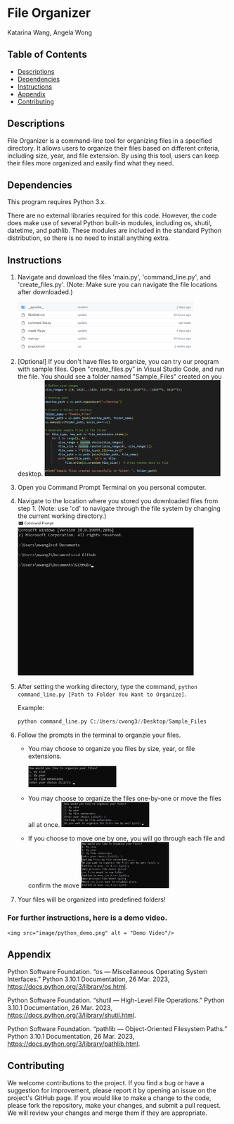 # File Organizer
Katarina Wang, Angela Wong

## Table of Contents
- [Descriptions](#descriptions)
- [Dependencies](#dependencies)
- [Instructions](#instructions)
- [Appendix](#appendix)
- [Contributing](#contributing)
 
## Descriptions
File Organizer is a command-line tool for organizing files in a specified directory. It allows users to organize their files based on different criteria, including size, year, and file extension. By using this tool, users can keep their files more organized and easily find what they need.

## Dependencies
This program requires Python 3.x.

There are no external libraries required for this code. However, the code does make use of several Python built-in modules, including os, shutil, datetime, and pathlib. These modules are included in the standard Python distribution, so there is no need to install anything extra.

## Instructions
1. Navigate and download the files 'main.py', 'command_line.py', and 'create_files.py'.
(Note: Make sure you can navigate the file locations after downloaded.)
    
    <img src="image\Step1.png" width="400"/>

2. [Optional] If you don't have files to organize, you can try our program with sample files. Open "create_files.py" in Visual Studio Code, and run the file. You should see a folder named "Sample_Files" created on you desktop. 
    <img src="image\Optional_Step2.png" width="400"/>

3. Open you Command Prompt Terminal on you personal computer.

4. Navigate to the location where you stored you downloaded files from step 1. 
(Note: use 'cd' to navigate through the file system by changing the current working directory.)
    <img src="image\step4.png" width="400"/>

5. After setting the working directory, type the command, `python command_line.py [Path to Folder You Want to Organize]`.
    
    Example: 
    ```Python
    python command_line.py C:/Users/cwong3//Desktop/Sample_Files
    ```

6. Follow the prompts in the terminal to organzie your files.
    - You may choose to organize you files by size, year, or file extensions.
        
        <img src="image\how_to_organize_step.png" width="200"/>

    - You may choose to organize the files one-by-one or move the files all at once. 
        <img src="image\one_by_one.png" width="200"/>

    - If you choose to move one by one, you will go through each file and confirm the move
        <img src="image\undoandconfirm.png" width="200"/>

7. Your files will be organized into predefined folders!

### For further instructions, here is a demo video.
    <img src="image/python_demo.png" alt = "Demo Video"/>

## Appendix
Python Software Foundation. “os — Miscellaneous Operating System Interfaces.” Python 3.10.1 Documentation, 26 Mar. 2023, https://docs.python.org/3/library/os.html.

Python Software Foundation. “shutil — High-Level File Operations.” Python 3.10.1 Documentation, 26 Mar. 2023, https://docs.python.org/3/library/shutil.html.

Python Software Foundation. “pathlib — Object-Oriented Filesystem Paths.” Python 3.10.1 Documentation, 26 Mar. 2023, https://docs.python.org/3/library/pathlib.html.

## Contributing
We welcome contributions to the project. If you find a bug or have a suggestion for improvement, please report it by opening an issue on the project's GitHub page. If you would like to make a change to the code, please fork the repository, make your changes, and submit a pull request. We will review your changes and merge them if they are appropriate.
 

